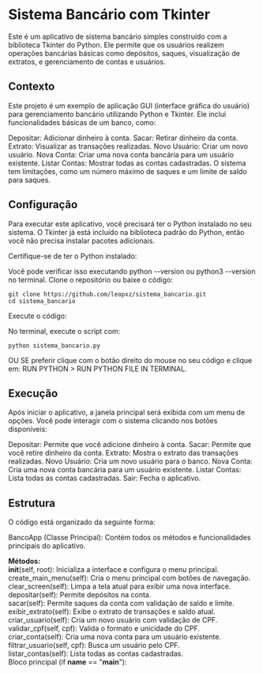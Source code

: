 # Sistema Bancário com Tkinter

Este é um aplicativo de sistema bancário simples construído com a biblioteca Tkinter do Python. Ele permite que os usuários realizem operações bancárias básicas como depósitos, saques, visualização de extratos, e gerenciamento de contas e usuários.

## Contexto
Este projeto é um exemplo de aplicação GUI (interface gráfica do usuário) para gerenciamento bancário utilizando Python e Tkinter. Ele inclui funcionalidades básicas de um banco, como:

Depositar: Adicionar dinheiro à conta.
Sacar: Retirar dinheiro da conta.
Extrato: Visualizar as transações realizadas.
Novo Usuário: Criar um novo usuário.
Nova Conta: Criar uma nova conta bancária para um usuário existente.
Listar Contas: Mostrar todas as contas cadastradas.
O sistema tem limitações, como um número máximo de saques e um limite de saldo para saques.

## Configuração
Para executar este aplicativo, você precisará ter o Python instalado no seu sistema. O Tkinter já está incluído na biblioteca padrão do Python, então você não precisa instalar pacotes adicionais.

Certifique-se de ter o Python instalado:

Você pode verificar isso executando python --version ou python3 --version no terminal.
Clone o repositório ou baixe o código:

```
git clone https://github.com/leopxz/sistema_bancario.git
cd sistema_bancario
```

Execute o código:

No terminal, execute o script com:
```
python sistema_bancario.py
```
OU SE preferir clique com o botão direito do mouse no seu código e clique em: RUN PYTHON > RUN PYTHON FILE IN TERMINAL.

## Execução
Após iniciar o aplicativo, a janela principal será exibida com um menu de opções. Você pode interagir com o sistema clicando nos botões disponíveis:

Depositar: Permite que você adicione dinheiro à conta.
Sacar: Permite que você retire dinheiro da conta.
Extrato: Mostra o extrato das transações realizadas.
Novo Usuário: Cria um novo usuário para o banco.
Nova Conta: Cria uma nova conta bancária para um usuário existente.
Listar Contas: Lista todas as contas cadastradas.
Sair: Fecha o aplicativo.

## Estrutura
O código está organizado da seguinte forma:

 BancoApp (Classe Principal):
Contém todos os métodos e funcionalidades principais do aplicativo.<br>

**Métodos:**<br>
__init__(self, root): Inicializa a interface e configura o menu principal.<br>
create_main_menu(self): Cria o menu principal com botões de navegação.<br>
clear_screen(self): Limpa a tela atual para exibir uma nova interface.<br>
depositar(self): Permite depósitos na conta.<br>
sacar(self): Permite saques da conta com validação de saldo e limite.<br>
exibir_extrato(self): Exibe o extrato de transações e saldo atual.<br>
criar_usuario(self): Cria um novo usuário com validação de CPF.<br>
validar_cpf(self, cpf): Valida o formato e unicidade do CPF.<br>
criar_conta(self): Cria uma nova conta para um usuário existente.<br>
filtrar_usuario(self, cpf): Busca um usuário pelo CPF.<br>
listar_contas(self): Lista todas as contas cadastradas.<br>
Bloco principal (if __name__ == "__main__"):<br>

